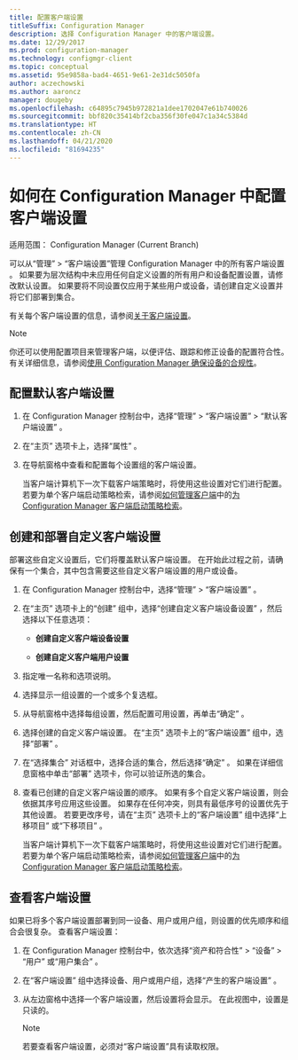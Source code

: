 ```yaml
---
title: 配置客户端设置
titleSuffix: Configuration Manager
description: 选择 Configuration Manager 中的客户端设置。
ms.date: 12/29/2017
ms.prod: configuration-manager
ms.technology: configmgr-client
ms.topic: conceptual
ms.assetid: 95e9858a-bad4-4651-9e61-2e31dc5050fa
author: aczechowski
ms.author: aaroncz
manager: dougeby
ms.openlocfilehash: c64895c7945b972821a1dee1702047e61b740026
ms.sourcegitcommit: bbf820c35414bf2cba356f30fe047c1a34c5384d
ms.translationtype: HT
ms.contentlocale: zh-CN
ms.lasthandoff: 04/21/2020
ms.locfileid: "81694235"
---
```

# <a name="how-to-configure-client-settings-in-configuration-manager"></a>如何在 Configuration Manager 中配置客户端设置

适用范围：  Configuration Manager (Current Branch)

可以从“管理” > “客户端设置”管理 Configuration Manager 中的所有客户端设置   。 如果要为层次结构中未应用任何自定义设置的所有用户和设备配置设置，请修改默认设置。 如果要将不同设置仅应用于某些用户或设备，请创建自定义设置并将它们部署到集合。  

有关每个客户端设置的信息，请参阅[关于客户端设置](../../../core/clients/deploy/about-client-settings.md)。

> [!NOTE]  
>  你还可以使用配置项目来管理客户端，以便评估、跟踪和修正设备的配置符合性。 有关详细信息，请参阅[使用 Configuration Manager 确保设备的合规性](../../../compliance/understand/ensure-device-compliance.md)。  

##  <a name="configure-the-default-client-settings"></a>配置默认客户端设置    

1. 在 Configuration Manager 控制台中，选择“管理”   > “客户端设置”   > “默认客户端设置”  。  

2. 在“主页”  选项卡上，选择“属性”  。  

3. 在导航窗格中查看和配置每个设置组的客户端设置。  

   当客户端计算机下一次下载客户端策略时，将使用这些设置对它们进行配置。 若要为单个客户端启动策略检索，请参阅[如何管理客户端](../../../core/clients/manage/manage-clients.md)中的[为 Configuration Manager 客户端启动策略检索](../../../core/clients/manage/manage-clients.md#BKMK_PolicyRetrieval)。  

##  <a name="create-and-deploy-custom-client-settings"></a>创建和部署自定义客户端设置  
部署这些自定义设置后，它们将覆盖默认客户端设置。 在开始此过程之前，请确保有一个集合，其中包含需要这些自定义客户端设置的用户或设备。  

1. 在 Configuration Manager 控制台中，选择“管理”   > “客户端设置”  。  

2. 在“主页”  选项卡上的“创建”  组中，选择“创建自定义客户端设备设置”  ，然后选择以下任意选项：  

   -   **创建自定义客户端设备设置**  

   -   **创建自定义客户端用户设置**  

3. 指定唯一名称和选项说明。  

4. 选择显示一组设置的一个或多个复选框。  

5. 从导航窗格中选择每组设置，然后配置可用设置，再单击“确定”  。   

6. 选择创建的自定义客户端设置。 在“主页”  选项卡上的“客户端设置”  组中，选择“部署”  。  

7. 在“选择集合”  对话框中，选择合适的集合，然后选择“确定”  。 如果在详细信息窗格中单击“部署”  选项卡，你可以验证所选的集合。  

8. 查看已创建的自定义客户端设置的顺序。 如果有多个自定义客户端设置，则会依据其序号应用这些设置。 如果存在任何冲突，则具有最低序号的设置优先于其他设置。 若要更改序号，请在“主页”  选项卡上的“客户端设置”  组中选择“上移项目”  或“下移项目”  。  

   当客户端计算机下一次下载客户端策略时，将使用这些设置对它们进行配置。 若要为单个客户端启动策略检索，请参阅[如何管理客户端](../../../core/clients/manage/manage-clients.md)中的[为 Configuration Manager 客户端启动策略检索](../../../core/clients/manage/manage-clients.md#BKMK_PolicyRetrieval)。  



##  <a name="view-client-settings"></a>查看客户端设置  
 如果已将多个客户端设置部署到同一设备、用户或用户组，则设置的优先顺序和组合会很复杂。 查看客户端设置：  

1.  在 Configuration Manager 控制台中，依次选择“资产和符合性”   > “设备”   > “用户”  或“用户集合”  。  

3.  在“客户端设置”  组中选择设备、用户或用户组，选择“产生的客户端设置”  。  

4.  从左边窗格中选择一个客户端设置，然后设置将会显示。 在此视图中，设置是只读的。 

    > [!NOTE]  
    >  若要查看客户端设置，必须对“客户端设置”具有读取权限。  

    
